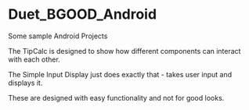 Duet_BGOOD_Android
==================

Some sample Android Projects


The TipCalc is designed to show how different components can interact with each other.


The Simple Input Display just does exactly that - takes user input and displays it.


These are designed with easy functionality and not for good looks.
